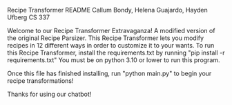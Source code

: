 Recipe Transformer README
Callum Bondy, Helena Guajardo, Hayden Ufberg
CS 337

Welcome to our Recipe Transformer Extravaganza! A modified version of the original Recipe Parsizer. This Recipe Transformer lets you modify recipes in 12 different ways in order to customize it to your wants. 
To run this Recipe Transformer, install the requirements.txt by running "pip install -r requirements.txt"
You must be on python 3.10 or lower to run this program.

Once this file has finished installing, run "python main.py" to begin your recipe transformations!

Thanks for using our chatbot!
